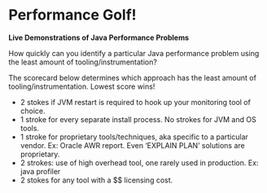 # Performance Golf!
__Live Demonstrations of Java Performance Problems__

How quickly can you identify a particular Java performance problem using the least amount of tooling/instrumentation?

The scorecard below determines which approach has the least amount of tooling/instrumentation.  Lowest score wins!  

* 2 stokes if JVM restart is required to hook up your monitoring tool of choice.
* 1 stroke for every separate install process. No strokes for JVM and OS tools. 
* 1 stroke for proprietary tools/techniques, aka specific to a particular vendor.  Ex: Oracle AWR report.  Even ‘EXPLAIN PLAN’ solutions are proprietary.
* 2 strokes: use of high overhead tool, one rarely used in production.  Ex:  java profiler
* 2 stokes for any tool with a $$ licensing cost.
